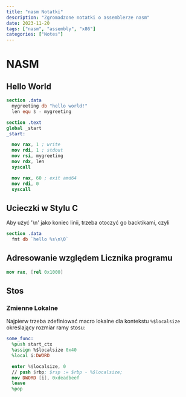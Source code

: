 ```yaml
---
title: "nasm Notatki"
description: "Zgromadzone notatki o assemblerze nasm"
date: 2023-11-20
tags: ["nasm", "assembly", "x86"]
categories: ["Notes"]
---
```

# NASM

## Hello World

```nasm
section .data
  mygreeting db "hello world!"
  len equ $ - mygreeting

section .text
global _start
_start:

  mov rax, 1 ; write
  mov rdi, 1 ; stdout
  mov rsi, mygreeting
  mov rdx, len
  syscall

  mov rax, 60 ; exit amd64
  mov rdi, 0
  syscall

```

## Ucieczki w Stylu C

Aby użyć '\n' jako koniec linii, trzeba  otoczyć go backtikami, czyli
  
```nasm
section .data
  fmt db `hello %s\n\0`
```

## Adresowanie względem Licznika programu

```nasm
mov rax, [rel 0x1000]
```

## Stos

### Zmienne Lokalne

Najpierw trzeba zdefiniować macro lokalne dla kontekstu `%$localsize` określający rozmiar ramy stosu:

```nasm
some_func:
  %push start_ctx
  %assign %$localsize 0x40
  %local i:DWORD

  enter %$localsize, 0
  // push $rbp; $rsp := $rbp - %$localsize;
  mov DWORD [i], 0xdeadbeef
  leave 
  %pop
```
